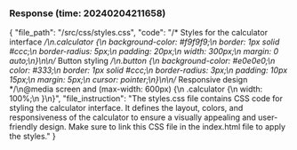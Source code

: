 ### Response (time: 20240204211658)

{
  "file_path": "/src/css/styles.css",
  "code": "/* Styles for the calculator interface */\n.calculator {\n  background-color: #f9f9f9;\n  border: 1px solid #ccc;\n  border-radius: 5px;\n  padding: 20px;\n  width: 300px;\n  margin: 0 auto;\n}\n\n/* Button styling */\n.button {\n  background-color: #e0e0e0;\n  color: #333;\n  border: 1px solid #ccc;\n  border-radius: 3px;\n  padding: 10px 15px;\n  margin: 5px;\n  cursor: pointer;\n}\n\n/* Responsive design */\n@media screen and (max-width: 600px) {\n  .calculator {\n    width: 100%;\n  }\n}",
  "file_instruction": "The styles.css file contains CSS code for styling the calculator interface. It defines the layout, colors, and responsiveness of the calculator to ensure a visually appealing and user-friendly design. Make sure to link this CSS file in the index.html file to apply the styles."
}
